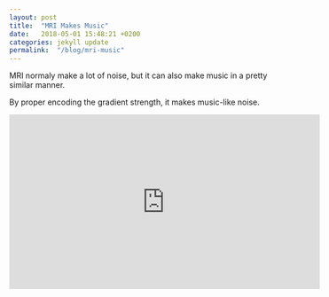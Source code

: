 ```yaml
---
layout: post
title:  "MRI Makes Music"
date:   2018-05-01 15:48:21 +0200
categories: jekyll update
permalink:  "/blog/mri-music"
---
```


MRI normaly make a lot of noise, but it can also make music in a pretty similar manner. 

By proper encoding the gradient strength, it makes music-like noise.

<iframe width="560" height="315" src="https://www.youtube.com/embed/VYAvxe9X3s0" frameborder="0" allow="autoplay; encrypted-media" allowfullscreen></iframe>
